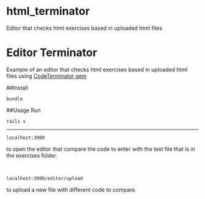 # html_terminator
Editor that checks html exercises based in uploaded html files
# Editor Terminator

Example of an editor that checks html exercises based in uploaded html files using [CodeTerminator gem](https://github.com/eponce19/CodeTerminator)


##Install

	bundle


##Usage
Run

	rails s

<hr>

	localhost:3000
	
to open the editor that compare the code to enter with the test file that is in the exercises folder.

<br>


	localhost:3000/editor/upload

to upload a new file with different code to compare.
